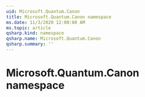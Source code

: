 ```yaml
---
uid: Microsoft.Quantum.Canon
title: Microsoft.Quantum.Canon namespace
ms.date: 11/3/2020 12:00:00 AM
ms.topic: article
qsharp.kind: namespace
qsharp.name: Microsoft.Quantum.Canon
qsharp.summary: ''
---
```


# Microsoft.Quantum.Canon namespace



